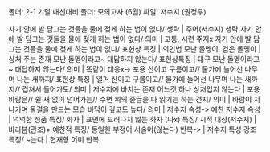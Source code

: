폴더: 2-1 기말 내신대비
폴더: 모의고사 (6월)
파일: 저수지 (권정우)

자기 안에 발 담그는 것들을 물에 젖게 하는 법이 없다/ 생략			| 주어(저수지) 생략
자기 안에 발 담그는 것들을 물에 젖게 하는 법이 없다/ 의미			| 고통, 시련 주지x
자기 안에 발 담그는 것들을 물에 젖게 하는 법이 없다/ 표현상 특징			| 의인법
모난 돌멩이, 검은 돌멩이			| 상처 주는 존재
모난 돌멩이라고~ 대답하지 않는다/ 표현상특징			| 대구
모난 돌멩이라고~ 대답하지 않는다/ 의미			| 똑같이 대응x-> 포용
산이고 구름이고// 물가에 늘어선 나무며 나는 새까지/ 표현상 특징			| 열거
산이고 구름이고// 물가에 늘어선 나무며 나는 새까지// 겹쳐서 들어가도/ 의미			| 저수지에 바치는 존재
어느것 하나 상처입지 않는다			| 포용
바람은// 쉴 새 없이 넘어가는// 수면 위의 줄글을 다 읽기는 하는 건지/ 의미			| 바람이 지나가며 물결을 만드는 모습
바닥이 깊고도 높다/ 의미			| 저수지 속성-> 예찬
저수지 속성			| 넉넉한 성품
특징/ 화자			| 표면에 드러나지 않는 화자 (나x)
특징/ 시적 대상(저수지)			| 바라봄(관조)+ 예찬적
특징/ 동일한 부정어 서술어(않는다) 반복->			| 저수지 특성 강조
특징/ ~는다			| 현재형 어미 반복
